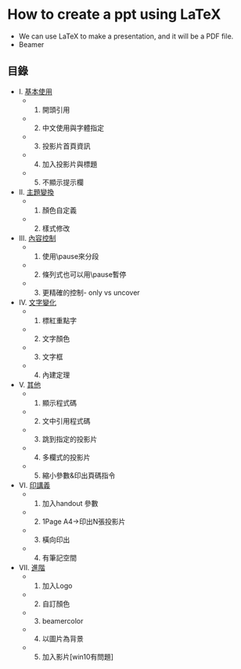 # How to create a ppt using LaTeX
* We can use LaTeX to make a presentation, and it will be a PDF file.
* Beamer
## 目錄
* I. [基本使用](https://github.com/Wilhelmine21/LaTeX-Beamer-PPT/blob/main/BasicUse.md)  
    * 1. 開頭引用
    * 2. 中文使用與字體指定
    * 3. 投影片首頁資訊
    * 4. 加入投影片與標題
    * 5. 不顯示提示欄
* II. [主題變換](https://github.com/Wilhelmine21/LaTeX-Beamer-PPT/blob/main/Themes.md)
    * 1. 顏色自定義
    * 2. 樣式修改
* III. [內容控制](https://github.com/Wilhelmine21/LaTeX-Beamer-PPT/blob/main/content.md)
    * 1. 使用\pause來分段
    * 2. 條列式也可以用\pause暫停
    * 3. 更精確的控制- only vs uncover
* IV. [文字變化](https://github.com/Wilhelmine21/LaTeX-Beamer-PPT/blob/main/font.md)
    * 1. 標紅重點字
    * 2. 文字顏色
    * 3. 文字框
    * 4. 內建定理
* V. [其他](https://github.com/Wilhelmine21/LaTeX-Beamer-PPT/blob/main/Others.md)
    * 1. 顯示程式碼
    * 2. 文中引用程式碼
    * 3. 跳到指定的投影片
    * 4. 多欄式的投影片
    * 5. 縮小參數&印出頁碼指令
* VI. [印講義](https://github.com/Wilhelmine21/LaTeX-Beamer-PPT/blob/main/Notes.md)
    * 1. 加入handout 參數
    * 2. 1Page A4->印出N張投影片
    * 3. 橫向印出
    * 4. 有筆記空間       
* VII. [進階](https://github.com/Wilhelmine21/LaTeX-Beamer-PPT/blob/main/MoreTips.md)
    * 1. 加入Logo
    * 2. 自訂顏色
    * 3. beamercolor
    * 4. 以圖片為背景
    * 5. 加入影片[win10有問題]
